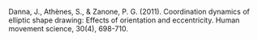 
Danna, J., Athènes, S., & Zanone, P. G. (2011). Coordination dynamics of elliptic shape drawing: Effects of orientation and eccentricity. Human movement science, 30(4), 698-710.